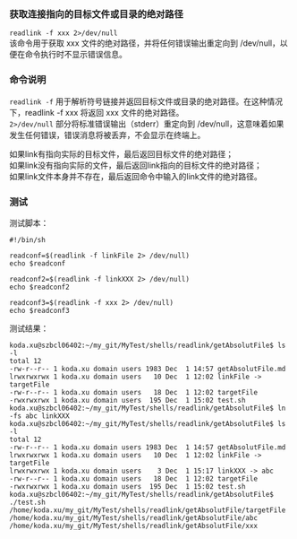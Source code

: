 ### 获取连接指向的目标文件或目录的绝对路径   
`readlink -f xxx 2>/dev/null`   
该命令用于获取 xxx 文件的绝对路径，并将任何错误输出重定向到 /dev/null，以便在命令执行时不显示错误信息。   

### 命令说明
`readlink -f` 用于解析符号链接并返回目标文件或目录的绝对路径。在这种情况下，readlink -f xxx 将返回 xxx 文件的绝对路径。   
`2>/dev/null` 部分将标准错误输出（stderr）重定向到 /dev/null，这意味着如果发生任何错误，错误消息将被丢弃，不会显示在终端上。   

如果link有指向实际的目标文件，最后返回目标文件的绝对路径；   
如果link没有指向实际的文件，最后返回link指向的目标文件的绝对路径；   
如果link文件本身并不存在，最后返回命令中输入的link文件的绝对路径。   

### 测试   
测试脚本：   
```
#!/bin/sh

readconf=$(readlink -f linkFile 2> /dev/null)
echo $readconf

readconf2=$(readlink -f linkXXX 2> /dev/null)
echo $readconf2

readconf3=$(readlink -f xxx 2> /dev/null)
echo $readconf3
```

测试结果：  
```
koda.xu@szbcl06402:~/my_git/MyTest/shells/readlink/getAbsolutFile$ ls -l
total 12
-rw-r--r-- 1 koda.xu domain users 1983 Dec  1 14:57 getAbsolutFile.md
lrwxrwxrwx 1 koda.xu domain users   10 Dec  1 12:02 linkFile -> targetFile
-rw-r--r-- 1 koda.xu domain users   18 Dec  1 12:02 targetFile
-rwxrwxrwx 1 koda.xu domain users  195 Dec  1 15:02 test.sh
koda.xu@szbcl06402:~/my_git/MyTest/shells/readlink/getAbsolutFile$ ln -fs abc linkXXX
koda.xu@szbcl06402:~/my_git/MyTest/shells/readlink/getAbsolutFile$ ls -l
total 12
-rw-r--r-- 1 koda.xu domain users 1983 Dec  1 14:57 getAbsolutFile.md
lrwxrwxrwx 1 koda.xu domain users   10 Dec  1 12:02 linkFile -> targetFile
lrwxrwxrwx 1 koda.xu domain users    3 Dec  1 15:17 linkXXX -> abc
-rw-r--r-- 1 koda.xu domain users   18 Dec  1 12:02 targetFile
-rwxrwxrwx 1 koda.xu domain users  195 Dec  1 15:02 test.sh
koda.xu@szbcl06402:~/my_git/MyTest/shells/readlink/getAbsolutFile$ ./test.sh
/home/koda.xu/my_git/MyTest/shells/readlink/getAbsolutFile/targetFile
/home/koda.xu/my_git/MyTest/shells/readlink/getAbsolutFile/abc
/home/koda.xu/my_git/MyTest/shells/readlink/getAbsolutFile/xxx
```


